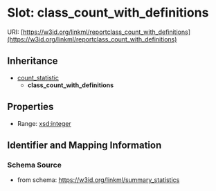 # Slot: class_count_with_definitions

URI: [https://w3id.org/linkml/reportclass_count_with_definitions](https://w3id.org/linkml/reportclass_count_with_definitions)




## Inheritance

* [count_statistic](count_statistic.md)
    * **class_count_with_definitions**



## Properties

 * Range: [xsd:integer](http://www.w3.org/2001/XMLSchema#integer)



## Identifier and Mapping Information







### Schema Source


* from schema: https://w3id.org/linkml/summary_statistics



